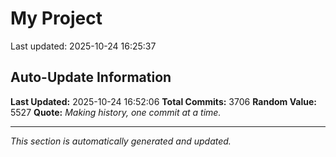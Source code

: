 # My Project


Last updated: 2025-10-24 16:25:37

































































































































































































































































































































































































































































































































































































































































































































































































































































































































































































































































































































































































































































































































































































































































































































































































































































































































































































































































































































































































































































































































































































































































































































































































































































































































































































































































































































































































































































































































































































































































































































































































































































































































































































































































































































































































































































































































































































































































































































































































































































































































































































































































## Auto-Update Information

**Last Updated:** 2025-10-24 16:52:06
**Total Commits:** 3706
**Random Value:** 5527
**Quote:** _Making history, one commit at a time._

---
_This section is automatically generated and updated._